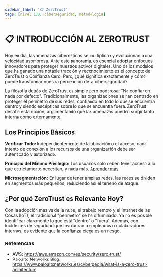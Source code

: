 ```yaml
---
sidebar_label: '📋 ZeroTrust'
tags: [nivel 100, ciberseguridad, metodologia]
---
```


# 📋 INTRODUCCIÓN AL ZEROTRUST
Hoy en día, las amenazas cibernéticas se multiplican y evolucionan a una velocidad asombrosa. Ante este panorama, es esencial adoptar enfoques innovadores para proteger nuestros activos digitales. Uno de los modelos que ha ganado una notable tracción y reconocimiento es el concepto de ZeroTrust o Confianza Cero. Pero, ¿qué significa exactamente y cómo puede transformar nuestra percepción de la ciberseguridad? 

La filosofía detrás de ZeroTrust es simple pero poderosa: "No confiar en nada por defecto". Tradicionalmente, las organizaciones se han centrado en proteger el perímetro de sus redes, confiando en todo lo que se encuentra dentro y siendo escépticas sobre lo que se encuentra fuera. ZeroTrust desafía esta noción, argumentando que las amenazas pueden surgir tanto interna como externamente.  

## Los Principios Básicos
**Verificar Todo:** Independientemente de la ubicación o el acceso, cada intento de conexión a los recursos de una organización debe ser autenticado y autorizado.

**Principio del Mínimo Privilegio:** Los usuarios solo deben tener acceso a lo que estrictamente necesitan, y nada más. [Aprender mas](./principio-del-minimo-privilegio)

**Microsegmentación:** En lugar de tener amplias redes, las redes se dividen en segmentos más pequeños, reduciendo así el terreno de ataque.

## ¿Por qué ZeroTrust es Relevante Hoy?
Con la adopción masiva de la nube, el trabajo remoto y el Internet de las Cosas (IoT), el tradicional "perímetro" se ha difuminado. Ya no es posible identificar claramente lo que está "dentro" o "fuera". Además, con incidentes de seguridad que involucran a empleados o colaboradores internos, es evidente que la confianza ciega es un riesgo.


### Referencias

- AWS: https://aws.amazon.com/es/security/zero-trust/
- Paloalto Networks Blog: https://www.paloaltonetworks.es/cyberpedia/what-is-a-zero-trust-architecture
